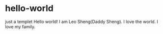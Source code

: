 # hello-world
just a templet
Hello world!
I am Leo Sheng(Daddy Sheng).
I love the world.
I love my family.
